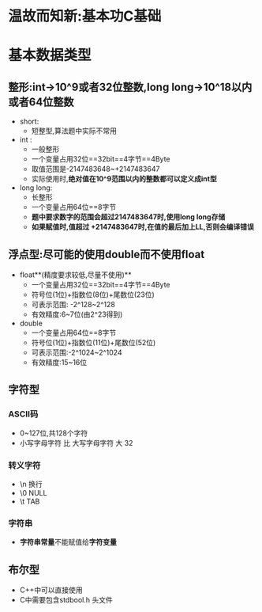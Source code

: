 # 温故而知新:基本功C基础

# 基本数据类型

## 整形:int→10^9或者32位整数,long long→10^18以内或者64位整数

- short:
    - 短整型,算法题中实际不常用
- int :
    - 一般整形
    - 一个变量占用32位==32bit==4字节==4Byte
    - 取值范围是-2147483648~+2147483647
    - 实际使用时,**绝对值在10^9范围以内的整数都可以定义成int型**
- long long:
    - 长整形
    - 一个变量占用64位==8字节
    - **题中要求数字的范围会超过2147483647时,使用long long存储**
    - **如果赋值时,值超过 +2147483647时,在值的最后加上LL,否则会编译错误**

## 浮点型:尽可能的使用double而不使用float

- float**(精度要求较低,尽量不使用)**
    - 一个变量占用32位==32bit==4字节==4Byte
    - 符号位(1位)+指数位(8位)+尾数位(23位)
    - 可表示范围: -2^128~2^128
    - 有效精度:6~7位(由2^23得到)
- double
    - 一个变量占用64位==8字节
    - 符号位(1位)+指数位(11位)+尾数位(52位)
    - 可表示范围:-2^1024~2^1024
    - 有效精度:15~16位

## 字符型

### ASCII码

- 0~127位,共128个字符
- 小写字母字符 比 大写字母字符 大 32

### 转义字符

- \n 换行
- \0 NULL
- \t TAB

### 字符串

- **字符串常量**不能赋值给**字符变量**

## 布尔型

- C++中可以直接使用
- C中需要包含stdbool.h 头文件